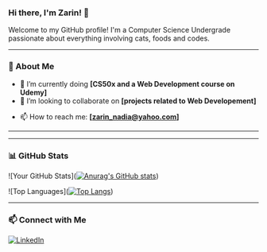 ### Hi there, I'm Zarin! 👋

Welcome to my GitHub profile! I'm a Computer Science Undergrade passionate about everything involving cats, foods and codes.

---

### 🚀 About Me
<!--- 🔭 I’m currently working on **[Your Current Projec]**-->
- 🌱 I’m currently doing **[CS50x and a Web Development course on Udemy]**
- 👯 I’m looking to collaborate on **[projects related to Web Developement]**
<!--- 💬 Ask me about **[Topics You're Knowledgeable About]**-->
- 📫 How to reach me: **[zarin_nadia@yahoo.com]**
<!--- 😄 Pronouns: **[Your Pronouns]**-->
<!--- ⚡ Fun fact: **[A Fun Fact About You]**-->

---

<!--### 🛠️ Tech Stack-->

<!--![Your Tech Stack](https://img.shields.io/badge/YourTech-Color?style=for-the-badge&logo=YourTechLogo&logoColor=white)-->

<!--[Add more badges for tech you use]-->

---

### 📊 GitHub Stats

![Your GitHub Stats]([![Anurag's GitHub stats](https://github-readme-stats.vercel.app/api?username=ZarinTasnimNadia&show_icons=true&private=true&token=YOUR_TOKEN)](https://github.com/ZarinTasnimNadia/github-readme-stats))

![Top Languages]([![Top Langs](https://github-readme-stats.denvercoder1.com/api/top-langs/?username=ZarinTasnimNadia&layout=compact)](https://github.com/ZarinTasnimNadia/github-readme-stats))

---

### 📫 Connect with Me
[![LinkedIn](https://img.shields.io/badge/LinkedIn-0077B5?style=for-the-badge&logo=linkedin&logoColor=white)](https://www.linkedin.com/in/zarin-tasnim-20b8b9322/)
<!--[![Twitter](https://img.shields.io/badge/Twitter-1DA1F2?style=for-the-badge&logo=twitter&logoColor=white)](https://twitter.com/yourhandle)>
<!--[![Portfolio](https://img.shields.io/badge/Portfolio-FF5722?style=for-the-badge&logo=web&logoColor=white)](https://yourportfolio.com)>

---

<!--⭐️ Inspired by [Awesome GitHub Profiles](https://github.com/abhisheknaiidu/awesome-github-profile-readme)>
